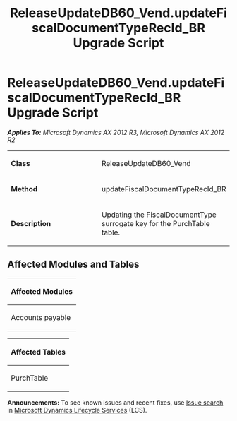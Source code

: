 ﻿---
title: ReleaseUpdateDB60_Vend.updateFiscalDocumentTypeRecId_BR Upgrade Script
TOCTitle: ReleaseUpdateDB60_Vend.updateFiscalDocumentTypeRecId_BR Upgrade Script
ms:assetid: 9ee7b932-2a9d-4534-ddef-23d49adc7fe7
ms:mtpsurl: https://msdn.microsoft.com/en-us/library/JJ736654(v=AX.60)
ms:contentKeyID: 49710096
ms.date: 05/18/2015
mtps_version: v=AX.60
---

# ReleaseUpdateDB60\_Vend.updateFiscalDocumentTypeRecId\_BR Upgrade Script 


_**Applies To:** Microsoft Dynamics AX 2012 R3, Microsoft Dynamics AX 2012 R2_

<table>
<colgroup>
<col style="width: 50%" />
<col style="width: 50%" />
</colgroup>
<tbody>
<tr class="odd">
<td><p><strong>Class</strong></p></td>
<td><p>ReleaseUpdateDB60_Vend</p></td>
</tr>
<tr class="even">
<td><p><strong>Method</strong></p></td>
<td><p>updateFiscalDocumentTypeRecId_BR</p></td>
</tr>
<tr class="odd">
<td><p><strong>Description</strong></p></td>
<td><p>Updating the FiscalDocumentType surrogate key for the PurchTable table.</p></td>
</tr>
</tbody>
</table>


## Affected Modules and Tables

<table>
<colgroup>
<col style="width: 100%" />
</colgroup>
<thead>
<tr class="header">
<th><p>Affected Modules</p></th>
</tr>
</thead>
<tbody>
<tr class="odd">
<td><p>Accounts payable</p></td>
</tr>
</tbody>
</table>


<table>
<colgroup>
<col style="width: 100%" />
</colgroup>
<thead>
<tr class="header">
<th><p>Affected Tables</p></th>
</tr>
</thead>
<tbody>
<tr class="odd">
<td><p>PurchTable</p></td>
</tr>
</tbody>
</table>

  
**Announcements:** To see known issues and recent fixes, use [Issue search](http://go.microsoft.com/fwlink/?linkid=389258) in [Microsoft Dynamics Lifecycle Services](http://go.microsoft.com/fwlink/?linkid=306505) (LCS).

